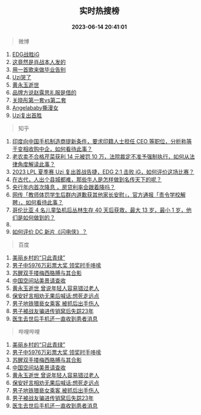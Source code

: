 <div align="center"><h2>实时热搜榜</h2><h4>2023-06-14 20:41:01</h4></div>

> 微博  

1. [EDG战胜iG](https://s.weibo.com/weibo?q=%23EDG%E6%88%98%E8%83%9CiG%23&t=31&band_rank=1&Refer=top)<br />
2. [这竟然是肖战本人发的](https://s.weibo.com/weibo?q=%23%E8%BF%99%E7%AB%9F%E7%84%B6%E6%98%AF%E8%82%96%E6%88%98%E6%9C%AC%E4%BA%BA%E5%8F%91%E7%9A%84%23&t=31&band_rank=2&Refer=top)<br />
3. [用一首歌来做毕业告别](https://s.weibo.com/weibo?q=%23%E7%94%A8%E4%B8%80%E9%A6%96%E6%AD%8C%E6%9D%A5%E5%81%9A%E6%AF%95%E4%B8%9A%E5%91%8A%E5%88%AB%23&t=31&band_rank=3&Refer=top)<br />
4. [Uzi哭了](https://s.weibo.com/weibo?q=Uzi%E5%93%AD%E4%BA%86&t=31&band_rank=4&Refer=top)<br />
5. [黄永玉逝世](https://s.weibo.com/weibo?q=%23%E9%BB%84%E6%B0%B8%E7%8E%89%E9%80%9D%E4%B8%96%23&t=31&band_rank=5&Refer=top)<br />
6. [品牌方说赵露思礼服是借的](https://s.weibo.com/weibo?q=%23%E5%93%81%E7%89%8C%E6%96%B9%E8%AF%B4%E8%B5%B5%E9%9C%B2%E6%80%9D%E7%A4%BC%E6%9C%8D%E6%98%AF%E5%80%9F%E7%9A%84%23&t=31&band_rank=6&Refer=top)<br />
7. [关晓彤第一套vs第二套](https://s.weibo.com/weibo?q=%23%E5%85%B3%E6%99%93%E5%BD%A4%E7%AC%AC%E4%B8%80%E5%A5%97vs%E7%AC%AC%E4%BA%8C%E5%A5%97%23&t=31&band_rank=7&Refer=top)<br />
8. [Angelababy撕漫女](https://s.weibo.com/weibo?q=%23Angelababy%E6%92%95%E6%BC%AB%E5%A5%B3%23&t=31&band_rank=8&Refer=top)<br />
9. [Uzi复出首胜](https://s.weibo.com/weibo?q=%23Uzi%E5%A4%8D%E5%87%BA%E9%A6%96%E8%83%9C%23&t=31&band_rank=9&Refer=top)<br />

> 知乎  

1. [印度向中国手机制造商提新条件，要求印籍人士担任 CEO 等职位，分析称等于变相收购中企，如何看待此事？](https://www.zhihu.com/question/606514618)<br />
2. [老农卖不合格芹菜获利 14 元被罚 10 万，法院裁定不准予强制执行，如何从法律角度解读此事？](https://www.zhihu.com/question/606519434)<br />
3. [2023 LPL 夏季赛 Uzi 复出首战告捷，EDG 2:1 击败 iG，如何评价这场比赛？](https://www.zhihu.com/question/606583572)<br />
4. [在古代，人出个县城都难，那些牛人是怎样做到名传天下的呢？](https://www.zhihu.com/question/496974190)<br />
5. [央行年内首次降息 ，房贷利率会跟着降吗？](https://www.zhihu.com/theater/98961)<br />
6. [网传「教师体罚学生后群内道歉获其他家长安慰」，官方通报「责令学校解聘」，如何看待此事？](https://www.zhihu.com/question/606363235)<br />
7. [哥伦比亚 4 名儿童坠机后丛林生存 40 天后获救，最大 13 岁，最小 1 岁，他们是如何做到的？](https://www.zhihu.com/question/605847291)<br />
8. []()<br />
9. [如何评价 DC 新片《闪电侠》？](https://www.zhihu.com/question/598042943)<br />

> 百度  

1. [美丽乡村的“只此青绿”](https://www.baidu.com/s?wd=%E7%BE%8E%E4%B8%BD%E4%B9%A1%E6%9D%91%E7%9A%84%E2%80%9C%E5%8F%AA%E6%AD%A4%E9%9D%92%E7%BB%BF%E2%80%9D&sa=fyb_news&rsv_dl=fyb_news)<br />
2. [男子中5976万彩票大奖 领奖时手哆嗦](https://www.baidu.com/s?wd=%E7%94%B7%E5%AD%90%E4%B8%AD5976%E4%B8%87%E5%BD%A9%E7%A5%A8%E5%A4%A7%E5%A5%96+%E9%A2%86%E5%A5%96%E6%97%B6%E6%89%8B%E5%93%86%E5%97%A6&sa=fyb_news&rsv_dl=fyb_news)<br />
3. [苏醒双手搂梅西胳膊与其合影](https://www.baidu.com/s?wd=%E8%8B%8F%E9%86%92%E5%8F%8C%E6%89%8B%E6%90%82%E6%A2%85%E8%A5%BF%E8%83%B3%E8%86%8A%E4%B8%8E%E5%85%B6%E5%90%88%E5%BD%B1&sa=fyb_news&rsv_dl=fyb_news)<br />
4. [中国空间站美景请查收](https://www.baidu.com/s?wd=%E4%B8%AD%E5%9B%BD%E7%A9%BA%E9%97%B4%E7%AB%99%E7%BE%8E%E6%99%AF%E8%AF%B7%E6%9F%A5%E6%94%B6&sa=fyb_news&rsv_dl=fyb_news)<br />
5. [黄永玉逝世 曾说年轻人容易错过老人](https://www.baidu.com/s?wd=%E9%BB%84%E6%B0%B8%E7%8E%89%E9%80%9D%E4%B8%96+%E6%9B%BE%E8%AF%B4%E5%B9%B4%E8%BD%BB%E4%BA%BA%E5%AE%B9%E6%98%93%E9%94%99%E8%BF%87%E8%80%81%E4%BA%BA&sa=fyb_news&rsv_dl=fyb_news)<br />
6. [保安好言相劝无果后喊话:想死走远点](https://www.baidu.com/s?wd=%E4%BF%9D%E5%AE%89%E5%A5%BD%E8%A8%80%E7%9B%B8%E5%8A%9D%E6%97%A0%E6%9E%9C%E5%90%8E%E5%96%8A%E8%AF%9D%3A%E6%83%B3%E6%AD%BB%E8%B5%B0%E8%BF%9C%E7%82%B9&sa=fyb_news&rsv_dl=fyb_news)<br />
7. [男子地铁猥亵女乘客 被抓后出手伤人](https://www.baidu.com/s?wd=%E7%94%B7%E5%AD%90%E5%9C%B0%E9%93%81%E7%8C%A5%E4%BA%B5%E5%A5%B3%E4%B9%98%E5%AE%A2+%E8%A2%AB%E6%8A%93%E5%90%8E%E5%87%BA%E6%89%8B%E4%BC%A4%E4%BA%BA&sa=fyb_news&rsv_dl=fyb_news)<br />
8. [男子被战友骗进传销窝后失踪23年](https://www.baidu.com/s?wd=%E7%94%B7%E5%AD%90%E8%A2%AB%E6%88%98%E5%8F%8B%E9%AA%97%E8%BF%9B%E4%BC%A0%E9%94%80%E7%AA%9D%E5%90%8E%E5%A4%B1%E8%B8%AA23%E5%B9%B4&sa=fyb_news&rsv_dl=fyb_news)<br />
9. [医生去世后手机还一直收到患者消息](https://www.baidu.com/s?wd=%E5%8C%BB%E7%94%9F%E5%8E%BB%E4%B8%96%E5%90%8E%E6%89%8B%E6%9C%BA%E8%BF%98%E4%B8%80%E7%9B%B4%E6%94%B6%E5%88%B0%E6%82%A3%E8%80%85%E6%B6%88%E6%81%AF&sa=fyb_news&rsv_dl=fyb_news)<br />

> 哔哩哔哩  

1. [美丽乡村的“只此青绿”](https://www.baidu.com/s?wd=%E7%BE%8E%E4%B8%BD%E4%B9%A1%E6%9D%91%E7%9A%84%E2%80%9C%E5%8F%AA%E6%AD%A4%E9%9D%92%E7%BB%BF%E2%80%9D&sa=fyb_news&rsv_dl=fyb_news)<br />
2. [男子中5976万彩票大奖 领奖时手哆嗦](https://www.baidu.com/s?wd=%E7%94%B7%E5%AD%90%E4%B8%AD5976%E4%B8%87%E5%BD%A9%E7%A5%A8%E5%A4%A7%E5%A5%96+%E9%A2%86%E5%A5%96%E6%97%B6%E6%89%8B%E5%93%86%E5%97%A6&sa=fyb_news&rsv_dl=fyb_news)<br />
3. [苏醒双手搂梅西胳膊与其合影](https://www.baidu.com/s?wd=%E8%8B%8F%E9%86%92%E5%8F%8C%E6%89%8B%E6%90%82%E6%A2%85%E8%A5%BF%E8%83%B3%E8%86%8A%E4%B8%8E%E5%85%B6%E5%90%88%E5%BD%B1&sa=fyb_news&rsv_dl=fyb_news)<br />
4. [中国空间站美景请查收](https://www.baidu.com/s?wd=%E4%B8%AD%E5%9B%BD%E7%A9%BA%E9%97%B4%E7%AB%99%E7%BE%8E%E6%99%AF%E8%AF%B7%E6%9F%A5%E6%94%B6&sa=fyb_news&rsv_dl=fyb_news)<br />
5. [黄永玉逝世 曾说年轻人容易错过老人](https://www.baidu.com/s?wd=%E9%BB%84%E6%B0%B8%E7%8E%89%E9%80%9D%E4%B8%96+%E6%9B%BE%E8%AF%B4%E5%B9%B4%E8%BD%BB%E4%BA%BA%E5%AE%B9%E6%98%93%E9%94%99%E8%BF%87%E8%80%81%E4%BA%BA&sa=fyb_news&rsv_dl=fyb_news)<br />
6. [保安好言相劝无果后喊话:想死走远点](https://www.baidu.com/s?wd=%E4%BF%9D%E5%AE%89%E5%A5%BD%E8%A8%80%E7%9B%B8%E5%8A%9D%E6%97%A0%E6%9E%9C%E5%90%8E%E5%96%8A%E8%AF%9D%3A%E6%83%B3%E6%AD%BB%E8%B5%B0%E8%BF%9C%E7%82%B9&sa=fyb_news&rsv_dl=fyb_news)<br />
7. [男子地铁猥亵女乘客 被抓后出手伤人](https://www.baidu.com/s?wd=%E7%94%B7%E5%AD%90%E5%9C%B0%E9%93%81%E7%8C%A5%E4%BA%B5%E5%A5%B3%E4%B9%98%E5%AE%A2+%E8%A2%AB%E6%8A%93%E5%90%8E%E5%87%BA%E6%89%8B%E4%BC%A4%E4%BA%BA&sa=fyb_news&rsv_dl=fyb_news)<br />
8. [男子被战友骗进传销窝后失踪23年](https://www.baidu.com/s?wd=%E7%94%B7%E5%AD%90%E8%A2%AB%E6%88%98%E5%8F%8B%E9%AA%97%E8%BF%9B%E4%BC%A0%E9%94%80%E7%AA%9D%E5%90%8E%E5%A4%B1%E8%B8%AA23%E5%B9%B4&sa=fyb_news&rsv_dl=fyb_news)<br />
9. [医生去世后手机还一直收到患者消息](https://www.baidu.com/s?wd=%E5%8C%BB%E7%94%9F%E5%8E%BB%E4%B8%96%E5%90%8E%E6%89%8B%E6%9C%BA%E8%BF%98%E4%B8%80%E7%9B%B4%E6%94%B6%E5%88%B0%E6%82%A3%E8%80%85%E6%B6%88%E6%81%AF&sa=fyb_news&rsv_dl=fyb_news)<br />
